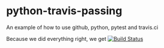 # python-travis-passing
An example of how to use github, python, pytest and travis.ci

Because we did everything right, we get [![Build Status](https://travis-ci.org/phvv-me/python-travis-passing.svg?branch=master)](https://travis-ci.org/phvv-me/python-travis-passing)

